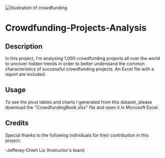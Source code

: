 ![Illustration of crowdfunding](https://imageio.forbes.com/specials-images/imageserve/5dfd02fc4e2917000783972d/crowdfunding-concept/0x0.jpg?format=jpg&crop=1000,563,x0,y73,safe&width=1440)
# Crowdfunding-Projects-Analysis
## Description
In this project, I'm analysing 1,000 crowdfunding projects all over the world to uncover hidden trends in order to better understand the common characteristics of successful crowdfunding projects. An Excel file with a report are included.

## Usage
To see the pivot tables and charts I generated from this dataset, please download the "CrowdfundingBook.xlsx" file and open it in Microsoft Excel. 

## Credits
Special thanks to the following individuals for their contribution in this project:

-Jefferey-Chieh Liu (Instructor's team)
